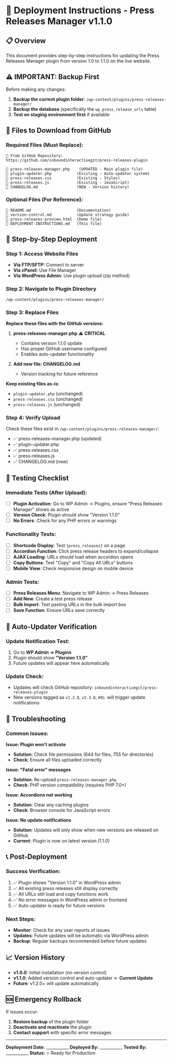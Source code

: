 # 🚀 Deployment Instructions - Press Releases Manager v1.1.0

## 📋 **Overview**
This document provides step-by-step instructions for updating the Press Releases Manager plugin from version 1.0 to 1.1.0 on the live website.

## ⚠️ **IMPORTANT: Backup First**
Before making any changes:
1. **Backup the current plugin folder**: `/wp-content/plugins/press-releases-manager/`
2. **Backup the database** (specifically the `wp_press_release_urls` table)
3. **Test on staging environment first** if available

## 📁 **Files to Download from GitHub**

### **Required Files (Must Replace):**
```
📂 From GitHub Repository: https://github.com/inboundinteractivegit/press-releases-plugin

📄 press-releases-manager.php    (UPDATED - Main plugin file)
📄 plugin-updater.php           (Existing - Auto-updater system)
📄 press-releases.css           (Existing - Styles)
📄 press-releases.js            (Existing - JavaScript)
📄 CHANGELOG.md                 (NEW - Version history)
```

### **Optional Files (For Reference):**
```
📄 README.md                    (Documentation)
📄 version-control.md           (Update strategy guide)
📄 press-releases-preview.html  (Demo file)
📄 DEPLOYMENT-INSTRUCTIONS.md   (This file)
```

## 🔧 **Step-by-Step Deployment**

### **Step 1: Access Website Files**
- **Via FTP/SFTP:** Connect to server
- **Via cPanel:** Use File Manager
- **Via WordPress Admin:** Use plugin upload (zip method)

### **Step 2: Navigate to Plugin Directory**
```
/wp-content/plugins/press-releases-manager/
```

### **Step 3: Replace Files**
**Replace these files with the GitHub versions:**

1. **press-releases-manager.php** ⚠️ **CRITICAL**
   - Contains version 1.1.0 update
   - Has proper GitHub username configured
   - Enables auto-updater functionality

2. **Add new file: CHANGELOG.md**
   - Version tracking for future reference

**Keep existing files as-is:**
- `plugin-updater.php` (unchanged)
- `press-releases.css` (unchanged)
- `press-releases.js` (unchanged)

### **Step 4: Verify Upload**
Check these files exist in `/wp-content/plugins/press-releases-manager/`:
- ✅ press-releases-manager.php (updated)
- ✅ plugin-updater.php
- ✅ press-releases.css
- ✅ press-releases.js
- ✅ CHANGELOG.md (new)

## 🧪 **Testing Checklist**

### **Immediate Tests (After Upload):**
- [ ] **Plugin Activation**: Go to WP Admin → Plugins, ensure "Press Releases Manager" shows as active
- [ ] **Version Check**: Plugin should show "Version 1.1.0"
- [ ] **No Errors**: Check for any PHP errors or warnings

### **Functionality Tests:**
- [ ] **Shortcode Display**: Test `[press_releases]` on a page
- [ ] **Accordion Function**: Click press release headers to expand/collapse
- [ ] **AJAX Loading**: URLs should load when accordion opens
- [ ] **Copy Buttons**: Test "Copy" and "Copy All URLs" buttons
- [ ] **Mobile View**: Check responsive design on mobile device

### **Admin Tests:**
- [ ] **Press Releases Menu**: Navigate to WP Admin → Press Releases
- [ ] **Add New**: Create a test press release
- [ ] **Bulk Import**: Test pasting URLs in the bulk import box
- [ ] **Save Function**: Ensure URLs save correctly

## 🔄 **Auto-Updater Verification**

### **Update Notification Test:**
1. Go to **WP Admin → Plugins**
2. Plugin should show **"Version 1.1.0"**
3. Future updates will appear here automatically

### **Update Check:**
- Updates will check GitHub repository: `inboundinteractivegit/press-releases-plugin`
- New versions tagged as `v1.2.0`, `v1.3.0`, etc. will trigger update notifications

## 🚨 **Troubleshooting**

### **Common Issues:**

**Issue: Plugin won't activate**
- **Solution**: Check file permissions (644 for files, 755 for directories)
- **Check**: Ensure all files uploaded correctly

**Issue: "Fatal error" messages**
- **Solution**: Re-upload `press-releases-manager.php`
- **Check**: PHP version compatibility (requires PHP 7.0+)

**Issue: Accordions not working**
- **Solution**: Clear any caching plugins
- **Check**: Browser console for JavaScript errors

**Issue: No update notifications**
- **Solution**: Updates will only show when new versions are released on GitHub
- **Current**: Plugin is now on latest version (1.1.0)

## 📞 **Post-Deployment**

### **Success Verification:**
1. ✅ Plugin shows "Version 1.1.0" in WordPress admin
2. ✅ All existing press releases still display correctly
3. ✅ All URLs still load and copy functions work
4. ✅ No error messages in WordPress admin or frontend
5. ✅ Auto-updater is ready for future versions

### **Next Steps:**
- **Monitor**: Check for any user reports of issues
- **Updates**: Future updates will be automatic via WordPress admin
- **Backup**: Regular backups recommended before future updates

## 📈 **Version History**
- **v1.0.0**: Initial installation (no version control)
- **v1.1.0**: Added version control and auto-updater ← **Current Update**
- **Future**: v1.2.0+ will update automatically

## 🆘 **Emergency Rollback**
If issues occur:
1. **Restore backup** of the plugin folder
2. **Deactivate and reactivate** the plugin
3. **Contact support** with specific error messages

---
**Deployment Date:** ___________
**Deployed By:** ___________
**Tested By:** ___________
**Status:** ⭐ Ready for Production